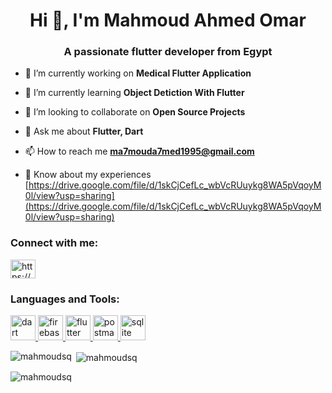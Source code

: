 <h1 align="center">Hi 👋, I'm Mahmoud Ahmed Omar</h1>
<h3 align="center">A passionate flutter developer from Egypt</h3>

- 🔭 I’m currently working on **Medical Flutter Application**

- 🌱 I’m currently learning **Object Detiction With Flutter**

- 👯 I’m looking to collaborate on **Open Source Projects**

- 💬 Ask me about **Flutter, Dart**

- 📫 How to reach me **ma7mouda7med1995@gmail.com**

- 📄 Know about my experiences [https://drive.google.com/file/d/1skCjCefLc_wbVcRUuykg8WA5pVqoyM0l/view?usp=sharing](https://drive.google.com/file/d/1skCjCefLc_wbVcRUuykg8WA5pVqoyM0l/view?usp=sharing)

<h3 align="left">Connect with me:</h3>
<p align="left">
<a href="https://linkedin.com/in/https://www.linkedin.com/in/mahmoud-ahmed-b6018b150" target="blank"><img align="center" src="https://raw.githubusercontent.com/rahuldkjain/github-profile-readme-generator/master/src/images/icons/Social/linked-in-alt.svg" alt="https://www.linkedin.com/in/mahmoud-ahmed-b6018b150" height="30" width="40" /></a>
</p>

<h3 align="left">Languages and Tools:</h3>
<p align="left"> <a href="https://dart.dev" target="_blank" rel="noreferrer"> <img src="https://www.vectorlogo.zone/logos/dartlang/dartlang-icon.svg" alt="dart" width="40" height="40"/> </a> <a href="https://firebase.google.com/" target="_blank" rel="noreferrer"> <img src="https://www.vectorlogo.zone/logos/firebase/firebase-icon.svg" alt="firebase" width="40" height="40"/> </a> <a href="https://flutter.dev" target="_blank" rel="noreferrer"> <img src="https://www.vectorlogo.zone/logos/flutterio/flutterio-icon.svg" alt="flutter" width="40" height="40"/> </a> <a href="https://postman.com" target="_blank" rel="noreferrer"> <img src="https://www.vectorlogo.zone/logos/getpostman/getpostman-icon.svg" alt="postman" width="40" height="40"/> </a> <a href="https://www.sqlite.org/" target="_blank" rel="noreferrer"> <img src="https://www.vectorlogo.zone/logos/sqlite/sqlite-icon.svg" alt="sqlite" width="40" height="40"/> </a> </p>

<p><img align="left" src="https://github-readme-stats.vercel.app/api/top-langs?username=mahmoudsq&show_icons=true&locale=en&layout=compact" alt="mahmoudsq" /></p>

<p>&nbsp;<img align="center" src="https://github-readme-stats.vercel.app/api?username=mahmoudsq&show_icons=true&locale=en" alt="mahmoudsq" /></p>

<p><img align="center" src="https://github-readme-streak-stats.herokuapp.com/?user=mahmoudsq&" alt="mahmoudsq" /></p>
